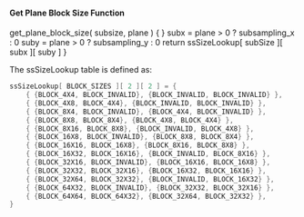 #### Get Plane Block Size Function

<div class="syntax">
get_plane_block_size( subsize, plane ) {
}
    subx = plane > 0 ? subsampling_x : 0
    suby = plane > 0 ? subsampling_y : 0
    return ssSizeLookup[ subSize ][ subx ][ suby ]
}

</div>

The ssSizeLookup table is defined as:

~~~~~ c
ssSizeLookup[ BLOCK_SIZES ][ 2 ][ 2 ] = {
    { {BLOCK_4X4, BLOCK_INVALID}, {BLOCK_INVALID, BLOCK_INVALID} },
    { {BLOCK_4X8, BLOCK_4X4}, {BLOCK_INVALID, BLOCK_INVALID} },
    { {BLOCK_8X4, BLOCK_INVALID}, {BLOCK_4X4, BLOCK_INVALID} },
    { {BLOCK_8X8, BLOCK_8X4}, {BLOCK_4X8, BLOCK_4X4} },
    { {BLOCK_8X16, BLOCK_8X8}, {BLOCK_INVALID, BLOCK_4X8} },
    { {BLOCK_16X8, BLOCK_INVALID}, {BLOCK_8X8, BLOCK_8X4} },
    { {BLOCK_16X16, BLOCK_16X8}, {BLOCK_8X16, BLOCK_8X8} },
    { {BLOCK_16X32, BLOCK_16X16}, {BLOCK_INVALID, BLOCK_8X16} },
    { {BLOCK_32X16, BLOCK_INVALID}, {BLOCK_16X16, BLOCK_16X8} },
    { {BLOCK_32X32, BLOCK_32X16}, {BLOCK_16X32, BLOCK_16X16} },
    { {BLOCK_32X64, BLOCK_32X32}, {BLOCK_INVALID, BLOCK_16X32} },
    { {BLOCK_64X32, BLOCK_INVALID}, {BLOCK_32X32, BLOCK_32X16} },
    { {BLOCK_64X64, BLOCK_64X32}, {BLOCK_32X64, BLOCK_32X32} },
}
~~~~~

